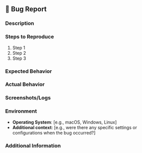## 🐞 Bug Report

### Description
<!-- Provide a clear and concise description of the bug. What is the expected behavior and what went wrong? -->

### Steps to Reproduce
<!-- Please provide the steps to reproduce the bug, so that we can replicate it. -->
1. Step 1
2. Step 2
3. Step 3

### Expected Behavior
<!-- What did you expect to happen? -->

### Actual Behavior
<!-- What actually happened? -->

### Screenshots/Logs
<!-- If applicable, add screenshots, logs, or error messages to help explain the problem. -->

### Environment
- **Operating System**: [e.g., macOS, Windows, Linux]
- **Additional context**: [e.g., were there any specific settings or configurations when the bug occurred?]

### Additional Information
<!-- Add any other context about the problem here. This could include potential causes, whether it's reproducible or intermittent, or related issues. -->
